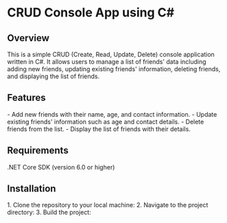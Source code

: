 # CRUD Console App using C#

<h2>Overview</h2> 
This is a simple CRUD (Create, Read, Update, Delete) console application written in C#. It allows users to manage a list of friends' data including adding new friends, updating existing friends' information, deleting friends, and displaying the list of friends.

<h2>Features</h2> 
- Add new friends with their name, age, and contact information.
- Update existing friends' information such as age and contact details.
- Delete friends from the list.
- Display the list of friends with their details.

<h2>Requirements</h2> 
.NET Core SDK (version 6.0 or higher)

<h2>Installation</h2> 
1. Clone the repository to your local machine:
2. Navigate to the project directory:
3. Build the project:

